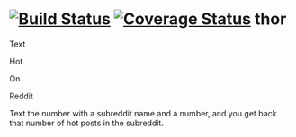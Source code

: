 [![Build Status](https://travis-ci.org/j12coder/thor.svg?branch=master)](https://travis-ci.org/j12coder/thor)
[![Coverage Status](https://img.shields.io/coveralls/j12coder/thor.svg)](https://coveralls.io/r/j12coder/thor?branch=master)
thor
====

Text  

Hot  

On  

Reddit

Text the number with a subreddit name and a number, and you get back that number of hot posts in the subreddit.
